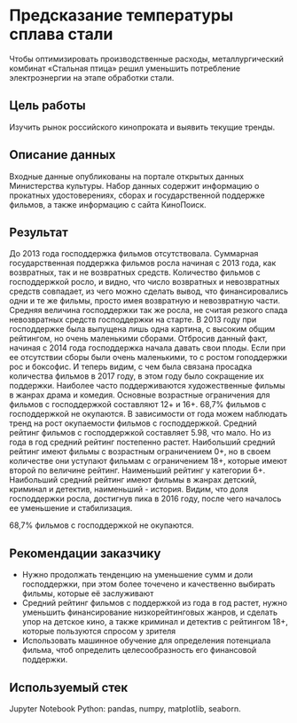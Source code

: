 # Предсказание температуры сплава стали
Чтобы оптимизировать производственные расходы, металлургический комбинат «Стальная птица» решил уменьшить потребление электроэнергии на этапе обработки стали.

## Цель работы
Изучить рынок российского кинопроката и выявить текущие тренды.

## Описание данных
Входные данные опубликованы на портале открытых данных Министерства культуры. Набор данных содержит информацию о прокатных удостоверениях, сборах и государственной поддержке фильмов, а также информацию с сайта КиноПоиск.

## Результат
До 2013 года господдержка фильмов отсутствовала. Суммарная государственная поддержка фильмов росла начиная с 2013 года, как возвратных, так и не возвратных средств. Количество фильмов с господдержкой росло, и видно, что число возвратных и невозвратных средств совпадает, из чего можно сделать вывод, что финансировались одни и те же фильмы, просто имея возвратную и невозвратную части. Средняя величина господдержки так же росла, не считая резкого спада невозвратных средств господдержки на старте. В 2013 году при господдержке была выпущена лишь одна картина, с высоким общим рейтингом, но очень маленькими сборами. Отбросив данный факт, начиная с 2014 года господдержка начала давать свои плоды. Если при ее отсутствии сборы были очень маленькими, то с ростом гоподдержки рос и боксофис. И теперь видим, с чем была связана просадка количества фильмов в 2017 году, в этом году было сокращение их поддержки. Наиболее часто поддерживаются художественные фильмы в жанрах драма и комедия. Основные возрастные ограничения для фильмов с господдержкой составляют 12+ и 16+. 68,7% фильмов с господдержкой не окупаются. В зависимости от года можем наблюдать тренд на рост окупаемости фильмов с господдержкой. Средний рейтинг фильмов с господдержкой составляет 5.98, что мало. Но из года в год средний рейтинг постепенно растет. Наибольший средний рейтинг имеют фильмы с возрастным ограничением 0+, но в своем количестве они уступают фильмам с ограничением 18+, которые имеют второй по величине рейтинг. Наименьший рейтинг у категории 6+. Наибольший средний рейтинг имеют фильмы в жанрах детский, криминал и детектив, наименьший - история. Видим, что доля господдержки росла, достигнув пика в 2016 году, после чего началось ее уменьшение и стабилизация.

68,7% фильмов с господдержкой не окупаются.

## Рекомендации заказчику
* Нужно продолжать тенденцию на уменьшение сумм и доли господдержки, при этом более точечено и качественно выбирать фильмы, которые её заслуживают
* Средний рейтинг фильмов с поддержкой из года в год растет, нужно уменьшить финансирование низкорейтинговых жанров, и сделать упор на детское кино, а также криминал и детектив с рейтингом 18+, которые пользуются спросом у зрителя
* Использовать машинное обучение для определения потенциала фильма, чтоб определить целесообразность его финансовой поддержки.

## Используемый стек
Jupyter Notebook Python: pandas, numpy, matplotlib, seaborn.

